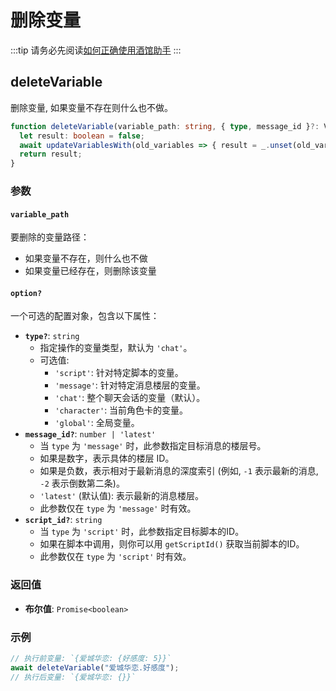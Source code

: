 # 删除变量

:::tip
请务必先阅读[如何正确使用酒馆助手](/guide/基本用法/如何正确使用酒馆助手.md)
:::

<CustomTOC />

## deleteVariable

删除变量, 如果变量不存在则什么也不做。

```typescript
function deleteVariable(variable_path: string, { type, message_id }?: VariableOption): Promise<{ variables: Record<string, any>; delete_occurred: boolean }> {
  let result: boolean = false;
  await updateVariablesWith(old_variables => { result = _.unset(old_variables, variable_path); return old_variables; }, { type, message_id });
  return result;
}
```

### 参数

#### `variable_path`

要删除的变量路径：

- 如果变量不存在，则什么也不做
- 如果变量已经存在，则删除该变量

#### `option?`

一个可选的配置对象，包含以下属性：

- **`type?`**: `string`
  - 指定操作的变量类型，默认为 `'chat'`。
  - 可选值:
    - `'script'`: 针对特定脚本的变量。
    - `'message'`: 针对特定消息楼层的变量。
    - `'chat'`: 整个聊天会话的变量（默认）。
    - `'character'`: 当前角色卡的变量。
    - `'global'`: 全局变量。
- **`message_id?`**: `number | 'latest'`
  - 当 `type` 为 `'message'` 时，此参数指定目标消息的楼层号。
  - 如果是数字，表示具体的楼层 ID。
  - 如果是负数，表示相对于最新消息的深度索引 (例如, `-1` 表示最新的消息, `-2` 表示倒数第二条)。
  - `'latest'` (默认值): 表示最新的消息楼层。
  - 此参数仅在 `type` 为 `'message'` 时有效。
- **`script_id?`**: `string`
  - 当 `type` 为 `'script'` 时，此参数指定目标脚本的ID。
  - 如果在脚本中调用，则你可以用 `getScriptId()` 获取当前脚本的ID。
  - 此参数仅在 `type` 为 `'script'` 时有效。

### 返回值

- **布尔值**: `Promise<boolean>`

### 示例

```typescript
// 执行前变量: `{爱城华恋: {好感度: 5}}`
await deleteVariable("爱城华恋.好感度");
// 执行后变量: `{爱城华恋: {}}`
```
